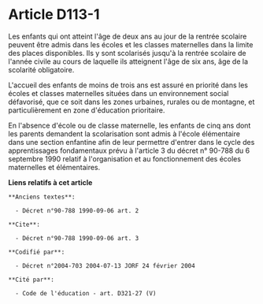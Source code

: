# Article D113-1

Les enfants qui ont atteint l'âge de deux ans au jour de la rentrée scolaire peuvent être admis dans les écoles et les
classes maternelles dans la limite des places disponibles. Ils y sont scolarisés jusqu'à la rentrée scolaire de l'année
civile au cours de laquelle ils atteignent l'âge de six ans, âge de la scolarité obligatoire.

L'accueil des enfants de moins de trois ans est assuré en priorité dans les écoles et classes maternelles situées dans un
environnement social défavorisé, que ce soit dans les zones urbaines, rurales ou de montagne, et particulièrement en zone
d'éducation prioritaire.

En l'absence d'école ou de classe maternelle, les enfants de cinq ans dont les parents demandent la scolarisation sont admis
à l'école élémentaire dans une section enfantine afin de leur permettre d'entrer dans le cycle des apprentissages
fondamentaux prévu à l'article 3 du décret n° 90-788 du 6 septembre 1990 relatif à l'organisation et au fonctionnement des
écoles maternelles et élémentaires.

**Liens relatifs à cet article**

	**Anciens textes**:

	  - Décret n°90-788 1990-09-06 art. 2

	**Cite**:

	  - Décret n°90-788 1990-09-06 art. 3

	**Codifié par**:

	  - Décret n°2004-703 2004-07-13 JORF 24 février 2004

	**Cité par**:

	  - Code de l'éducation - art. D321-27 (V)
